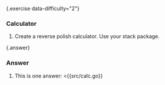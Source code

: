 {.exercise data-difficulty="2"}
### Calculator
1. Create a reverse polish calculator. Use your stack package.


{.answer}
### Answer
1. This is one answer:
 <{{src/calc.go}}
